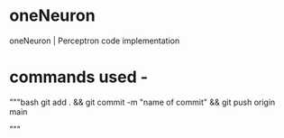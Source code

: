 # oneNeuron
oneNeuron | Perceptron code implementation


# commands used -

"""bash
git add . && git commit -m "name of commit" && git push origin main

"""